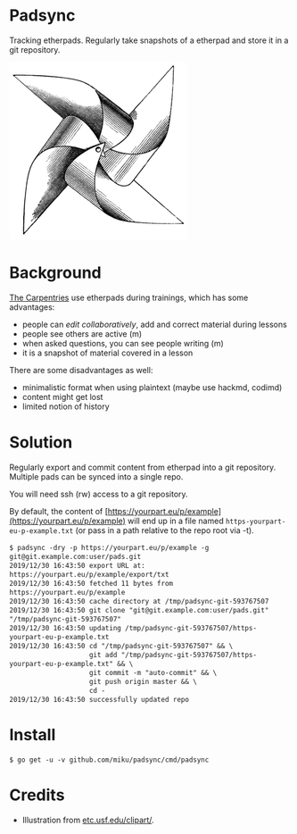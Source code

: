 # Padsync

Tracking etherpads. Regularly take snapshots of a etherpad and store it in a git repository.

![](static/pinwheel_7763_sm.gif)

# Background

[The Carpentries](https://carpentries.org/) use etherpads during trainings,
which has some advantages:

* people can *edit collaboratively*, add and correct material during lessons
* people see others are active (m)
* when asked questions, you can see people writing (m)
* it is a snapshot of material covered in a lesson

There are some disadvantages as well:

* minimalistic format when using plaintext (maybe use hackmd, codimd)
* content might get lost
* limited notion of history

# Solution

Regularly export and commit content from etherpad into a git repository.
Multiple pads can be synced into a single repo.

You will need ssh (rw) access to a git repository.

By default, the content of
[https://yourpart.eu/p/example](https://yourpart.eu/p/example) will end up in
a file named `https-yourpart-eu-p-example.txt` (or pass in a path relative to
the repo root via -t).

```shell
$ padsync -dry -p https://yourpart.eu/p/example -g git@git.example.com:user/pads.git
2019/12/30 16:43:50 export URL at: https://yourpart.eu/p/example/export/txt
2019/12/30 16:43:50 fetched 11 bytes from https://yourpart.eu/p/example
2019/12/30 16:43:50 cache directory at /tmp/padsync-git-593767507
2019/12/30 16:43:50 git clone "git@git.example.com:user/pads.git" "/tmp/padsync-git-593767507"
2019/12/30 16:43:50 updating /tmp/padsync-git-593767507/https-yourpart-eu-p-example.txt
2019/12/30 16:43:50 cd "/tmp/padsync-git-593767507" && \
                    git add "/tmp/padsync-git-593767507/https-yourpart-eu-p-example.txt" && \
                    git commit -m "auto-commit" && \
                    git push origin master && \
                    cd -
2019/12/30 16:43:50 successfully updated repo
```

# Install

```
$ go get -u -v github.com/miku/padsync/cmd/padsync
```

# Credits

* Illustration from [etc.usf.edu/clipart/](https://etc.usf.edu/clipart/).
